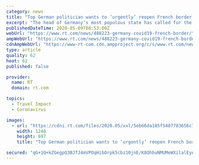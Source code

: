 ```yaml
---
category: news
title: "Top German politician wants to ‘urgently’ reopen French border despite Berlin’s reluctance to ease Covid-19 travel restrictions"
excerpt: "The head of Germany’s most populous state has called for the reopening of the country’s French border to be fast-tracked. The federal government earlier warned that such actions risk launching a new wave of Covid-19 infections."
publishedDateTime: 2020-05-09T08:53:00Z
webUrl: "https://www.rt.com/news/488223-germany-covid19-french-border/"
ampWebUrl: "https://www.rt.com/news/488223-germany-covid19-french-border/amp/"
cdnAmpWebUrl: "https://www-rt-com.cdn.ampproject.org/c/s/www.rt.com/news/488223-germany-covid19-french-border/amp/"
type: article
quality: 62
heat: 62
published: false

provider:
  name: RT
  domain: rt.com

topics:
  - Travel Impact
  - Coronavirus

images:
  - url: "https://cdni.rt.com/files/2020.05/xxl/5eb66da185f5407783656c7f.JPG"
    width: 1240
    height: 697
    title: "Top German politician wants to ‘urgently’ reopen French border despite Berlin’s reluctance to ease Covid-19 travel restrictions"

secured: "qG+1Q+kZGegpQ3BJTJ4mVPOqHibOrpk5cbz10jnE/K8QhbuNMUMeWXilalEyAc2GIlriN9crXmLvos1K9TU1PvUfja/H4qkZ5YGv/c945s0w2sG1KMb/lHm8VoBcZKp3rutKwRX1DGZDr+g9wsB7+/mubbuaPo1Y2KFjIV4DMribbwVGvtoe/EOh25RCsRuOCsrvfBgSHlycyTg4V+VYgiRvYCcVoaZ8MK0M5LYJuMDy6kTnVOV9PwGM0aoO4DnKEjqpSOPK+C7ROsIgV6PBmhdaU4/OxwcMgeupRRxR3XSQFtjc/x8WiJqcG8nQBHpodqr+5h9wrfdeJz6DDSLvLsOYkmtEmJD53DJSutgpRwpmXvTvhDZhinymLXlvIrzKorqmh9ztTj0R1294FLgn2iGidBmhsG+krW5Nhs5zJWW6seXydsjTdZHQsHU2+N6UR90xvG66+oIfYMpNtyqogCrRjgYwYOITZepPQn2/8Ew=;IyyN9e4lBUF1rs1yCk9XsA=="
---
```



